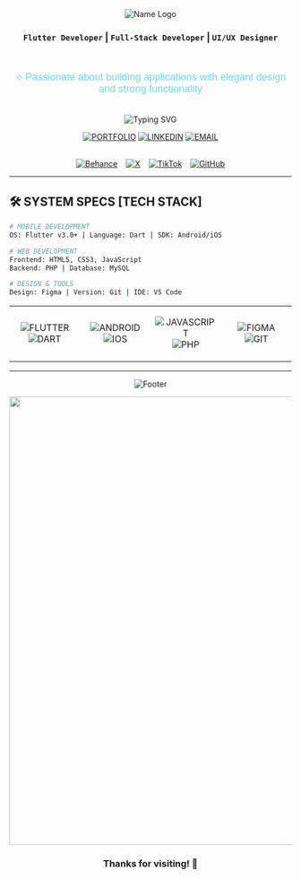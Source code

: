 <div align="center">
  
<img src="https://readme-typing-svg.herokuapp.com?font=Great+Vibes&size=30&duration=1&pause=999999&color=68d8fb&center=true&vCenter=true&width=600&lines=✧+Marwa+Alharbi+✧" alt="Name Logo" />

### `Flutter Developer` | `Full-Stack Developer` | `UI/UX Designer`

<br/>

<p align="center" style="font-family: 'Poppins', sans-serif; font-size: 18px; color: #68d8fb; font-weight: 500;">
⟢ Passionate about building applications with elegant design and strong functionality
</p>

<br/>

<img src="https://readme-typing-svg.herokuapp.com?font=JetBrains+Mono&weight=600&size=26&duration=4000&pause=1000&color=68d8fb&center=true&vCenter=true&width=600&lines=%24+echo+%22Crafting+Digital+Experiences%22;%24+echo+%22Building+Secure+Solutions%22;%24+echo+%22Designing+With+Purpose%22" alt="Typing SVG" />

<br/>

<div align="center">

[![PORTFOLIO](https://img.shields.io/badge/🌐_PORTFOLIO-000000?style=for-the-badge&logo=terminal&logoColor=68d8fb)](https://marwa-alharbi.netlify.app/)
[![LINKEDIN](https://img.shields.io/badge/💼_LINKEDIN-000000?style=for-the-badge&logo=linkedin&logoColor=68d8fb)](https://www.linkedin.com/in/marwa-alharbi-559786295/)
[![EMAIL](https://img.shields.io/badge/📧_CONTACT-000000?style=for-the-badge&logo=gmail&logoColor=68d8fb)](mailto:Marwa.alhrby7@gmail.com)

</div>

<br/>

<div style="display:flex; justify-content:center; gap:15px; flex-wrap:wrap;">

<a href="https://www.behance.net/marwamkalharbi" target="_blank">
  <img src="https://img.shields.io/badge/BEHANCE-000000?style=flat-square&logo=behance&logoColor=68d8fb" alt="Behance">
</a>

<a href="https://x.com/IMarwa_Mk" target="_blank">
  <img src="https://img.shields.io/badge/X%20(Twitter)-000000?style=flat-square&logo=x&logoColor=68d8fb" alt="X">
</a>

<a href="https://www.tiktok.com/@idevm" target="_blank">
  <img src="https://img.shields.io/badge/TIKTOK-000000?style=flat-square&logo=tiktok&logoColor=68d8fb" alt="TikTok">
</a>

<a href="https://github.com/imarwamk" target="_blank">
  <img src="https://img.shields.io/badge/GITHUB-000000?style=flat-square&logo=github&logoColor=68d8fb" alt="GitHub">
</a>

</div>


</div>

---

## 🛠️ SYSTEM SPECS [TECH STACK]

```bash
# MOBILE DEVELOPMENT
OS: Flutter v3.0+ | Language: Dart | SDK: Android/iOS

# WEB DEVELOPMENT  
Frontend: HTML5, CSS3, JavaScript
Backend: PHP | Database: MySQL

# DESIGN & TOOLS
Design: Figma | Version: Git | IDE: VS Code
```

<div align="center">
<table>
<tr>
<td align="center" width="25%">

![FLUTTER](https://img.shields.io/badge/FLUTTER-000000?style=for-the-badge&logo=flutter&logoColor=68d8fb)
![DART](https://img.shields.io/badge/DART-000000?style=for-the-badge&logo=dart&logoColor=68d8fb)

</td>
<td align="center" width="25%">

![ANDROID](https://img.shields.io/badge/ANDROID-000000?style=for-the-badge&logo=android&logoColor=68d8fb)
![IOS](https://img.shields.io/badge/IOS-000000?style=for-the-badge&logo=apple&logoColor=68d8fb)

</td>
<td align="center" width="25%">

![JAVASCRIPT](https://img.shields.io/badge/JAVASCRIPT-000000?style=for-the-badge&logo=javascript&logoColor=68d8fb)
![PHP](https://img.shields.io/badge/PHP-000000?style=for-the-badge&logo=php&logoColor=68d8fb)

</td>
<td align="center" width="25%">

![FIGMA](https://img.shields.io/badge/FIGMA-000000?style=for-the-badge&logo=figma&logoColor=68d8fb)
![GIT](https://img.shields.io/badge/GIT-000000?style=for-the-badge&logo=git&logoColor=68d8fb)

</td>
</tr> 
</table>
</div>

---

<div align="center">

![Footer](https://user-images.githubusercontent.com/74038190/212284115-f47cd8ff-2f1a-4d02-8b1a-8b7c8c4b7b14.gif)

</div>

<div align="center">


  <img src="https://media4.giphy.com/media/v1.Y2lkPTc5MGI3NjExZ2xrMHB1OHN2NGY1Y2h1ZWdpZHQ1ajN6dnRoZjlzNjI1bmIxYjAxdCZlcD12MV9pbnRlcm5hbF9naWZfYnlfaWQmY3Q9Zw/pbIavlMZE7TkcVriMM/giphy.gif"  width="800">


###  Thanks for visiting! 🩵

</div>
